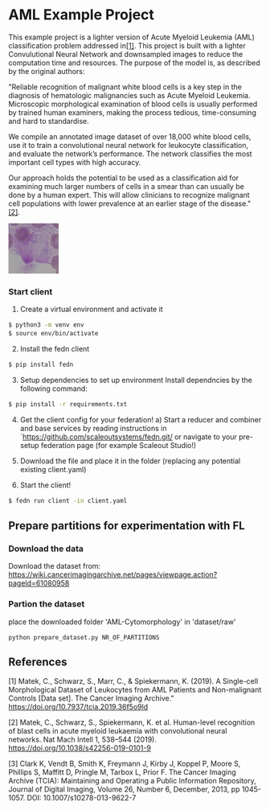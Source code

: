 # AML Example Project

This example project is a lighter version of Acute Myeloid Leukemia (AML) classification problem addressed in[[1]](#1). This project is built with a lighter Convulutional Neural Network and downsampled images to reduce the computation time and resources. The purpose of the model is, as described by the original authors: 

"Reliable recognition of malignant white blood cells is a key step in the diagnosis of hematologic malignancies such as Acute Myeloid Leukemia. Microscopic morphological examination of blood cells is usually performed by trained human examiners, making the process tedious, time-consuming and hard to standardise.

We compile an annotated image dataset of over 18,000 white blood cells, use it to train a convolutional neural network for leukocyte classification, and evaluate the network’s performance. The network classifies the most important cell types with high accuracy. 

Our approach holds the potential to be used as a classification aid for examining much larger numbers of cells in a smear than can usually be done by a human expert. This will allow clinicians to recognize malignant cell populations with lower prevalence at an earlier stage of the disease." [[2]](#2).

![Cell image](image.png)

### Start client

1. Create a virtual environment and activate it
```bash
$ python3 -m venv env
$ source env/bin/activate
```

2. Install the fedn client
```bash
$ pip install fedn
```

3. Setup dependencies to set up environment
Install dependncies by the following command:
```bash
$ pip install -r requirements.txt
``` 

4. Get the client config for your federation!
a) Start a reducer and combiner and base services by reading instructions in `https://github.com/scaleoutsystems/fedn.git/ or navigate to your pre-setup federation page (for example Scaleout Studio!)

5. Download the file and place it in the  folder (replacing any potential existing client.yaml)

6. Start the client!
```bash
$ fedn run client -in client.yaml
```

## Prepare partitions for experimentation with FL

### Download the data
Download the dataset from:
https://wiki.cancerimagingarchive.net/pages/viewpage.action?pageId=61080958


### Partion the dataset

place the downloaded folder 'AML-Cytomorphology' in 'dataset/raw'
```
python prepare_dataset.py NR_OF_PARTITIONS
```

## References
<a id="1">[1]</a> 
Matek, C., Schwarz, S., Marr, C., & Spiekermann, K. (2019). A Single-cell Morphological Dataset of Leukocytes from AML Patients and Non-malignant Controls [Data set]. The Cancer Imaging Archive." https://doi.org/10.7937/tcia.2019.36f5o9ld

<a id="1">[2]</a> 
Matek, C., Schwarz, S., Spiekermann, K.  et al.  Human-level recognition of blast cells in acute myeloid leukaemia with convolutional neural networks.  Nat Mach Intell   1,  538–544 (2019). https://doi.org/10.1038/s42256-019-0101-9

<a id="1">[3]</a> 
Clark K, Vendt B, Smith K, Freymann J, Kirby J, Koppel P, Moore S, Phillips S, Maffitt D, Pringle M, Tarbox L, Prior F. The Cancer Imaging Archive (TCIA): Maintaining and Operating a Public Information Repository, Journal of Digital Imaging, Volume 26, Number 6, December, 2013, pp 1045-1057. DOI: 10.1007/s10278-013-9622-7

